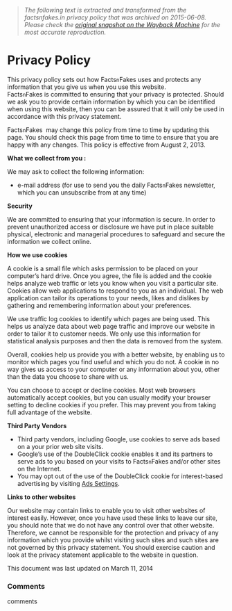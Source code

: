 > *The following text is extracted and transformed from the factsnfakes.in privacy policy that was archived on 2015-06-08. Please check the [original snapshot on the Wayback Machine](https://web.archive.org/web/20150608102257id_/http%3A//www.factsnfakes.in/privacy-policy) for the most accurate reproduction.*

# Privacy Policy

This privacy policy sets out how Facts`n`Fakes uses and protects any information that you give us when you use this website.  
Facts`n`Fakes is committed to ensuring that your privacy is protected. Should we ask you to provide certain information by which you can be identified when using this website, then you can be assured that it will only be used in accordance with this privacy statement.

Facts`n`Fakes  may change this policy from time to time by updating this page. You should check this page from time to time to ensure that you are happy with any changes. This policy is effective from August 2, 2013.

**What we collect from you :**

We may ask to collect the following information:

  * e-mail address (for use to send you the daily Facts`n`Fakes newsletter, which you can unsubscribe from at any time)



**Security**

We are committed to ensuring that your information is secure. In order to prevent unauthorized access or disclosure we have put in place suitable physical, electronic and managerial procedures to safeguard and secure the information we collect online.

**How we use cookies**

A cookie is a small file which asks permission to be placed on your computer’s hard drive. Once you agree, the file is added and the cookie helps analyze web traffic or lets you know when you visit a particular site. Cookies allow web applications to respond to you as an individual. The web application can tailor its operations to your needs, likes and dislikes by gathering and remembering information about your preferences.

We use traffic log cookies to identify which pages are being used. This helps us analyze data about web page traffic and improve our website in order to tailor it to customer needs. We only use this information for statistical analysis purposes and then the data is removed from the system.

Overall, cookies help us provide you with a better website, by enabling us to monitor which pages you find useful and which you do not. A cookie in no way gives us access to your computer or any information about you, other than the data you choose to share with us.

You can choose to accept or decline cookies. Most web browsers automatically accept cookies, but you can usually modify your browser setting to decline cookies if you prefer. This may prevent you from taking full advantage of the website.

**Third Party Vendors**

  * Third party vendors, including Google, use cookies to serve ads based on a your prior web site visits.
  * Google’s use of the DoubleClick cookie enables it and its partners to serve ads to you based on your visits to Facts`n`Fakes and/or other sites on the Internet.
  * You may opt out of the use of the DoubleClick cookie for interest-based advertising by visiting [Ads Settings](http://www.google.com/ads/preferences/).



**Links to other websites**

Our website may contain links to enable you to visit other websites of interest easily. However, once you have used these links to leave our site, you should note that we do not have any control over that other website. Therefore, we cannot be responsible for the protection and privacy of any information which you provide whilst visiting such sites and such sites are not governed by this privacy statement. You should exercise caution and look at the privacy statement applicable to the website in question.

This document was last updated on March 11, 2014

### Comments

comments
